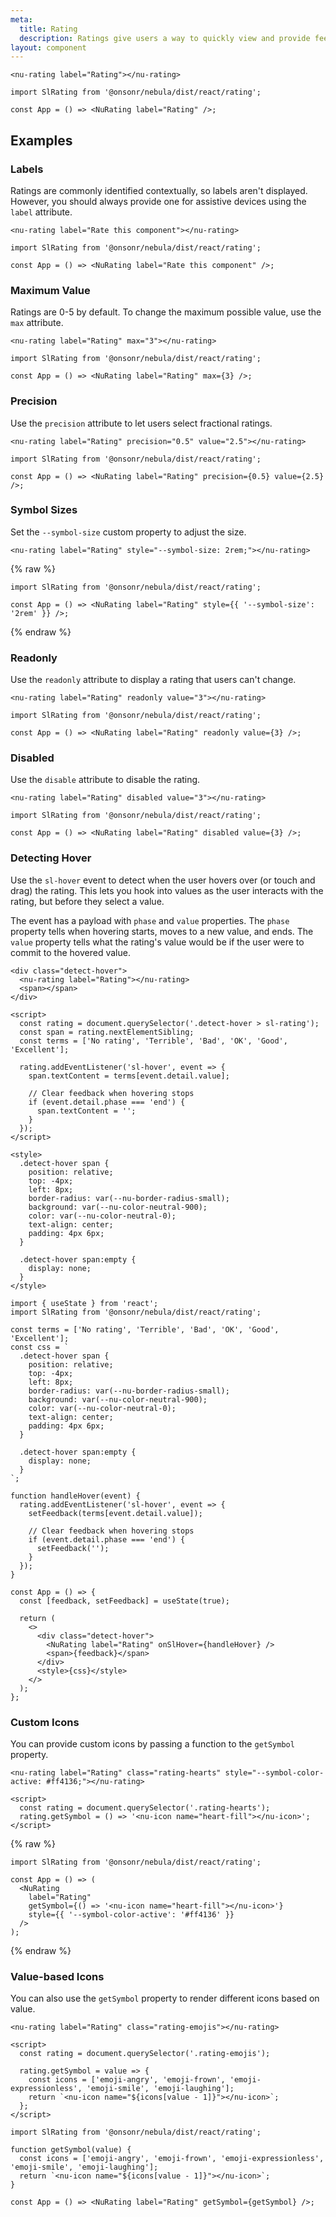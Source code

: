 ```yaml
---
meta:
  title: Rating
  description: Ratings give users a way to quickly view and provide feedback.
layout: component
---
```


```html:preview
<nu-rating label="Rating"></nu-rating>
```

```jsx:react
import SlRating from '@onsonr/nebula/dist/react/rating';

const App = () => <NuRating label="Rating" />;
```

## Examples

### Labels

Ratings are commonly identified contextually, so labels aren't displayed. However, you should always provide one for assistive devices using the `label` attribute.

```html:preview
<nu-rating label="Rate this component"></nu-rating>
```

```jsx:react
import SlRating from '@onsonr/nebula/dist/react/rating';

const App = () => <NuRating label="Rate this component" />;
```

### Maximum Value

Ratings are 0-5 by default. To change the maximum possible value, use the `max` attribute.

```html:preview
<nu-rating label="Rating" max="3"></nu-rating>
```

```jsx:react
import SlRating from '@onsonr/nebula/dist/react/rating';

const App = () => <NuRating label="Rating" max={3} />;
```

### Precision

Use the `precision` attribute to let users select fractional ratings.

```html:preview
<nu-rating label="Rating" precision="0.5" value="2.5"></nu-rating>
```

```jsx:react
import SlRating from '@onsonr/nebula/dist/react/rating';

const App = () => <NuRating label="Rating" precision={0.5} value={2.5} />;
```

### Symbol Sizes

Set the `--symbol-size` custom property to adjust the size.

```html:preview
<nu-rating label="Rating" style="--symbol-size: 2rem;"></nu-rating>
```

{% raw %}

```jsx:react
import SlRating from '@onsonr/nebula/dist/react/rating';

const App = () => <NuRating label="Rating" style={{ '--symbol-size': '2rem' }} />;
```

{% endraw %}

### Readonly

Use the `readonly` attribute to display a rating that users can't change.

```html:preview
<nu-rating label="Rating" readonly value="3"></nu-rating>
```

```jsx:react
import SlRating from '@onsonr/nebula/dist/react/rating';

const App = () => <NuRating label="Rating" readonly value={3} />;
```

### Disabled

Use the `disable` attribute to disable the rating.

```html:preview
<nu-rating label="Rating" disabled value="3"></nu-rating>
```

```jsx:react
import SlRating from '@onsonr/nebula/dist/react/rating';

const App = () => <NuRating label="Rating" disabled value={3} />;
```

### Detecting Hover

Use the `sl-hover` event to detect when the user hovers over (or touch and drag) the rating. This lets you hook into values as the user interacts with the rating, but before they select a value.

The event has a payload with `phase` and `value` properties. The `phase` property tells when hovering starts, moves to a new value, and ends. The `value` property tells what the rating's value would be if the user were to commit to the hovered value.

```html:preview
<div class="detect-hover">
  <nu-rating label="Rating"></nu-rating>
  <span></span>
</div>

<script>
  const rating = document.querySelector('.detect-hover > sl-rating');
  const span = rating.nextElementSibling;
  const terms = ['No rating', 'Terrible', 'Bad', 'OK', 'Good', 'Excellent'];

  rating.addEventListener('sl-hover', event => {
    span.textContent = terms[event.detail.value];

    // Clear feedback when hovering stops
    if (event.detail.phase === 'end') {
      span.textContent = '';
    }
  });
</script>

<style>
  .detect-hover span {
    position: relative;
    top: -4px;
    left: 8px;
    border-radius: var(--nu-border-radius-small);
    background: var(--nu-color-neutral-900);
    color: var(--nu-color-neutral-0);
    text-align: center;
    padding: 4px 6px;
  }

  .detect-hover span:empty {
    display: none;
  }
</style>
```

```jsx:react
import { useState } from 'react';
import SlRating from '@onsonr/nebula/dist/react/rating';

const terms = ['No rating', 'Terrible', 'Bad', 'OK', 'Good', 'Excellent'];
const css = `
  .detect-hover span {
    position: relative;
    top: -4px;
    left: 8px;
    border-radius: var(--nu-border-radius-small);
    background: var(--nu-color-neutral-900);
    color: var(--nu-color-neutral-0);
    text-align: center;
    padding: 4px 6px;
  }

  .detect-hover span:empty {
    display: none;
  }
`;

function handleHover(event) {
  rating.addEventListener('sl-hover', event => {
    setFeedback(terms[event.detail.value]);

    // Clear feedback when hovering stops
    if (event.detail.phase === 'end') {
      setFeedback('');
    }
  });
}

const App = () => {
  const [feedback, setFeedback] = useState(true);

  return (
    <>
      <div class="detect-hover">
        <NuRating label="Rating" onSlHover={handleHover} />
        <span>{feedback}</span>
      </div>
      <style>{css}</style>
    </>
  );
};
```

### Custom Icons

You can provide custom icons by passing a function to the `getSymbol` property.

```html:preview
<nu-rating label="Rating" class="rating-hearts" style="--symbol-color-active: #ff4136;"></nu-rating>

<script>
  const rating = document.querySelector('.rating-hearts');
  rating.getSymbol = () => '<nu-icon name="heart-fill"></nu-icon>';
</script>
```

{% raw %}

```jsx:react
import SlRating from '@onsonr/nebula/dist/react/rating';

const App = () => (
  <NuRating
    label="Rating"
    getSymbol={() => '<nu-icon name="heart-fill"></nu-icon>'}
    style={{ '--symbol-color-active': '#ff4136' }}
  />
);
```

{% endraw %}

### Value-based Icons

You can also use the `getSymbol` property to render different icons based on value.

```html:preview
<nu-rating label="Rating" class="rating-emojis"></nu-rating>

<script>
  const rating = document.querySelector('.rating-emojis');

  rating.getSymbol = value => {
    const icons = ['emoji-angry', 'emoji-frown', 'emoji-expressionless', 'emoji-smile', 'emoji-laughing'];
    return `<nu-icon name="${icons[value - 1]}"></nu-icon>`;
  };
</script>
```

```jsx:react
import SlRating from '@onsonr/nebula/dist/react/rating';

function getSymbol(value) {
  const icons = ['emoji-angry', 'emoji-frown', 'emoji-expressionless', 'emoji-smile', 'emoji-laughing'];
  return `<nu-icon name="${icons[value - 1]}"></nu-icon>`;
}

const App = () => <NuRating label="Rating" getSymbol={getSymbol} />;
```
